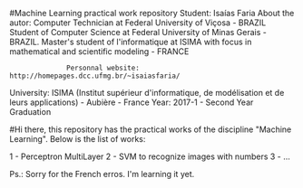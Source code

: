 #Machine Learning practical work repository
 Student: Isaías Faria
 About the autor: 
 				  Computer Technician at Federal University of Viçosa - BRAZIL
 				  Student of Computer Science at Federal University of Minas Gerais - BRAZIL.
 				  Master's student of l'informatique at ISIMA with focus in mathematical and scientific modeling - FRANCE

 				  Personnal website: http://homepages.dcc.ufmg.br/~isaiasfaria/
 				  
 University: ISIMA (Institut supérieur d'informatique, de modélisation et de leurs applications) - Aubière - France
 Year: 2017-1 - Second Year Graduation

 #Hi there,
 this repository has the practical works of the discipline "Machine Learning". Below is the list of works:

 1 - Perceptron MultiLayer
 2 - SVM to recognize images with numbers
 3 - ...



Ps.: Sorry for the French erros. I'm learning it yet. 
